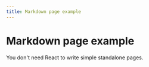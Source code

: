 ```yaml
---
title: Markdown page example
---
```



# Markdown page example

You don't need React to write simple standalone pages.
